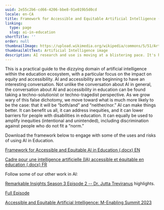 ```yaml
---
uuid: 2e55c2b6-cd66-4206-bbe8-91e019b5d0cd
locale: en-CA
title: Framework for Accessible and Equitable Artificial Intelligence (AI) in Education
linking:
  type: page
  slug: ai-in-education
shortTitle: ''
order: null
thumbnailImage: https://upload.wikimedia.org/wikipedia/commons/5/51/Artificial_Intelligence%2C_AI.jpg
thumbnailAltText: Artificial Intelligence image
description: AI research and use is moving at a blistering pace. It's hard to know what to do and how best to do it to continue to keep education accessible and equitable.
---
```

This is a practical guide to the dizzying domain of artificial intelligence within the education ecosystem, with a particular focus on the impact on equity and accessibility. AI and accessibility are beginning to have an interesting conversation. Not unlike the conversation about AI in general, the conversation about AI and accessibility in education can be found taking a techno-solutionist or techno-tragedist perspective. As we grow wary of this false dichotomy, we move toward what is much more likely to be the case: that it will be “both/and” and “neither/nor.” AI can make things better. It can benefit us all, it can address inequities, and it can lower barriers for people with disabilities in education. It can equally be used to amplify inequities (intentional and unintended), including discrimination against people who do not fit a “norm.”

Download the framework below to engage with some of the uses and risks of using AI in Education.

[Framework for Accessible and Equitable AI in Education (.docx) EN](/media/framework-for-ai-in-education.docx)

[Cadre pour une intelligence artificielle (IA) accessible et équitable en éducation (.docx) FR](/media/framework-for-ai-in-education-frca-final.docx)

Follow some of our other work in AI:

[Remarkable Insights Season 3 Episode 2 -- Dr. Jutta Treviranus](https://www.youtube.com/watch?v=p0H_PBRTRGk) highlights.

[Full Episode](https://www.remarkable.org/blog-posts/jutta-treviranus-removing-bias-from-ai?utm_source=LinkedInO&utm_medium=Insights&utm_campaign=S3E2)

[Accessible and Equitable Artificial Intelligence: M-Enabling Summit 2023](https://www.youtube.com/watch?v=e3pUMxA6AIg)
